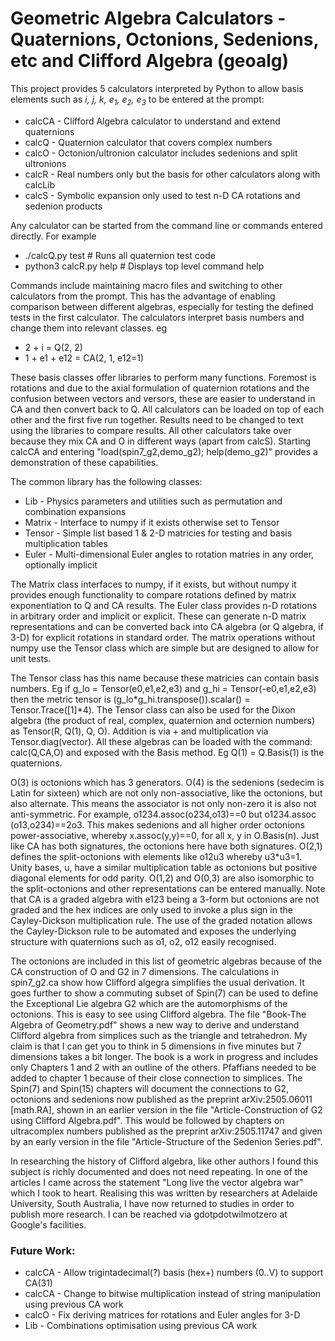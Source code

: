 # Geometric Algebra Calculators - Quaternions, Octonions, Sedenions, etc and Clifford Algebra (geoalg)

This project provides 5 calculators interpreted by Python to allow basis
elements such as *i, j, k, e<sub>1</sub>, e<sub>2</sub>, e<sub>3</sub>* to be
entered at the prompt:

* calcCA - Clifford Algebra calculator to understand and extend quaternions
* calcQ - Quaternion calculator that covers complex numbers
* calcO - Octonion/ultronion calculator includes sedenions and split ultronions
* calcR - Real numbers only but the basis for other calculators along with
  calcLib
* calcS - Symbolic expansion only used to test n-D CA rotations and sedenion
  products

Any calculator can be started from the command line or commands entered
directly. For example

*  ./calcQ.py test          # Runs all quaternion test code
*  python3 calcR.py help    # Displays top level command help

Commands include maintaining macro files and switching to other calculators from
the prompt. This has the advantage of enabling comparison between different
algebras, especially for testing the defined tests in the first calculator. The
calculators interpret basis numbers and change them into relevant classes. eg

* 2 + i = Q(2, 2)
* 1 + e1 + e12 = CA(2, 1, e12=1)

These basis classes offer libraries to perform many functions. Foremost is
rotations and due to the axial formulation of quaternion rotations and the
confusion between vectors and versors, these are easier to understand in CA and
then convert back to Q. All calculators can be loaded on top of each other and
the first five run together. Results need to be changed to text using the
libraries to compare results. All other calculators take over because they mix
CA and O in different ways (apart from calcS). Starting calcCA and entering
"load(spin7_g2,demo_g2); help(demo_g2)" provides a demonstration of these
capabilities.

The common library has the following classes:

* Lib - Physics parameters and utilities such as permutation and combination
  expansions
* Matrix - Interface to numpy if it exists otherwise set to Tensor
* Tensor - Simple list based 1 & 2-D matricies for testing and basis
  multiplication tables
* Euler - Multi-dimensional Euler angles to rotation matries in any order,
  optionally implicit

The Matrix class interfaces to numpy, if it exists, but without numpy it
provides enough functionality to compare rotations defined by matrix
exponentiation to Q and CA results. The Euler class provides n-D rotations in
arbitrary order and implicit or explicit. These can generate n-D matrix
representations and can be converted back into CA algebra (or Q algebra, if 3-D)
for explicit rotations in standard order. The matrix operations without numpy
use the Tensor class which are simple but are designed to allow for unit tests.

The Tensor class has this name because these matricies can contain basis
numbers. Eg if g_lo = Tensor(e0,e1,e2,e3) and g_hi = Tensor(-e0,e1,e2,e3) then
the metric tensor is (g_lo*g_hi.transpose()).scalar() = Tensor.Trace([1]*4). The
Tensor class can also be used for the Dixon algebra (the product of real,
complex, quaternion and octernion numbers) as Tensor(R, Q(1), Q, O). Addition is
via + and multiplication via Tensor.diag(vector). All these algebras can be
loaded with the command: calc(Q,CA,O) and exposed with the Basis method. Eg Q(1)
= Q.Basis(1) is the quaternions.

O(3) is octonions which has 3 generators. O(4) is the sedenions (sedecim is
Latin for sixteen) which are not only non-associative, like the octonions, but
also alternate. This means the associator is not only non-zero it is also not
anti-symmetric. For example, o1234.assoc(o234,o13)==0 but o1234.assoc
(o13,o234)==2o3. This makes sedenions and all higher order octonions
power-associative, whereby x.assoc(y,y)==0, for all x, y in O.Basis(n). Just
like CA has both signatures, the octonions here have both signatures. O(2,1)
defines the split-octonions with elements like o12u3 whereby u3*u3=1. Unity
bases, u<hex>, have a similar multiplication table as octonions but positive
diagonal elements for odd parity. O(1,2) and O(0,3) are also isomorphic to the
split-octonions and other representations can be entered manually. Note that CA
is a graded algebra with e123 being a 3-form but octonions are not graded and
the hex indices are only used to invoke a plus sign in the Cayley-Dickson
multiplication rule. The use of the graded notation allows the Cayley-Dickson
rule to be automated and exposes the underlying structure with quaternions such
as o1, o2, o12 easily recognised.

The octonions are included in this list of geometric algebras because of the CA
construction of O and G2 in 7 dimensions. The calculations in spin7_g2.ca show
how Clifford algegra simplifies the usual derivation. It goes further to show a
commuting subset of Spin(7) can be used to define the Exceptional Lie algebra G2
which are the automorphisms of the octonions. This is easy to see using Clifford
algebra. The file "Book-The Algebra of Geometry.pdf" shows a new way to derive
and understand Clifford algebra from simplices such as the triangle and
tetrahedron. My claim is that I can get you to think in 5 dimensions in five
minutes but 7 dimensions takes a bit longer. The book is a work in progress and
includes only Chapters 1 and 2 with an outline of the others. Pfaffians needed
to be added to chapter 1 because of their close connection to simplices. The
Spin(7) and Spin(15) chapters will document the connections to G2, octonions and
sedenions now published as the preprint arXiv:2505.06011 [math.RA], shown in an
earlier version in the file "Article-Construction of G2 using Clifford
Algebra.pdf". This would be followed by chapters on ultracomplex numbers
published as the preprint arXiv:2505.11747 and given by an early version in the
file "Article-Structure of the Sedenion Series.pdf".

In researching the history of Clifford algebra, like other authors I found this
subject is richly documented and does not need repeating. In one of the articles
I came across the statement "Long live the vector algebra war" which I took to
heart. Realising this was written by researchers at Adelaide University, South
Australia, I have now returned to studies in order to publish more research. I
can be reached via gdotpdotwilmotzero at Google's facilities.

### Future Work:

* calcCA - Allow trigintadecimal(?) basis (hex+) numbers (0..V) to support CA(31)
* calcCA - Change to bitwise multiplication instead of string manipulation using
  previous CA work
* calcO - Fix deriving matrices for rotations and Euler angles for 3-D
* Lib - Combinations optimisation using previous CA work

